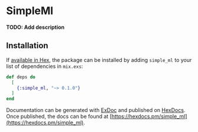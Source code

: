 # SimpleMl

**TODO: Add description**

## Installation

If [available in Hex](https://hex.pm/docs/publish), the package can be installed
by adding `simple_ml` to your list of dependencies in `mix.exs`:

```elixir
def deps do
  [
    {:simple_ml, "~> 0.1.0"}
  ]
end
```

Documentation can be generated with [ExDoc](https://github.com/elixir-lang/ex_doc)
and published on [HexDocs](https://hexdocs.pm). Once published, the docs can
be found at [https://hexdocs.pm/simple_ml](https://hexdocs.pm/simple_ml).

